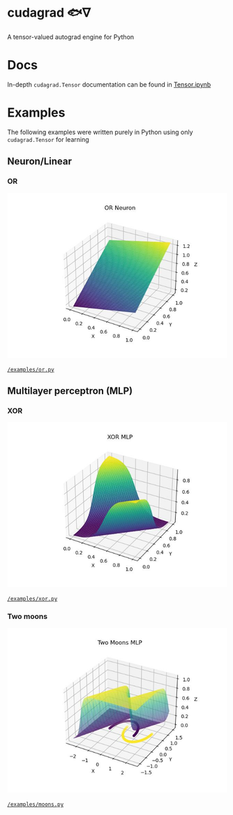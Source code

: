 # cudagrad 🐟∇

A tensor-valued autograd engine for Python

# Docs

In-depth `cudagrad.Tensor` documentation can be found in [Tensor.ipynb](./Tensor.ipynb)

# Examples

The following examples were written purely in Python using only `cudagrad.Tensor` for learning

## Neuron/Linear

### OR

![](examples/plots/or-3d.jpg)

[`/examples/or.py`](https://github.com/yrmo/cudagrad/blob/main/examples/or.py)

## Multilayer perceptron (MLP)

### XOR

![](examples/plots/xor-3d.jpg)

[`/examples/xor.py`](https://github.com/yrmo/cudagrad/blob/main/examples/xor.py)

### Two moons

![](examples/plots/moons-3d.jpg)

[`/examples/moons.py`](https://github.com/yrmo/cudagrad/blob/main/examples/moons.py)
